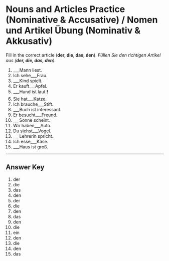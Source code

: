 # Nouns and Articles Practice (Nominative & Accusative) / Nomen und Artikel Übung (Nominativ & Akkusativ)

Fill in the correct article (**der, die, das, den**).
*Füllen Sie den richtigen Artikel aus (**der, die, das, den**).*

1. ___Mann liest.
2. Ich sehe___Frau.
3. ___Kind spielt.
4. Er kauft___Apfel.
5. ___Hund ist laut.❗
6. Sie hat___Katze.
7. Ich brauche___Stift.
8. ___Buch ist interessant.
9. Er besucht___Freund.
10. ___Sonne scheint.
11. Wir haben___Auto.
12. Du siehst___Vogel.
13. ___Lehrerin spricht.
14. Ich esse___Käse.
15. ___Haus ist groß.

---

## Answer Key

1. der
2. die
3. das
4. den
5. der
6. die
7. den
8. das
9. den
10. die
11. ein
12. den
13. die
14. den
15. das

